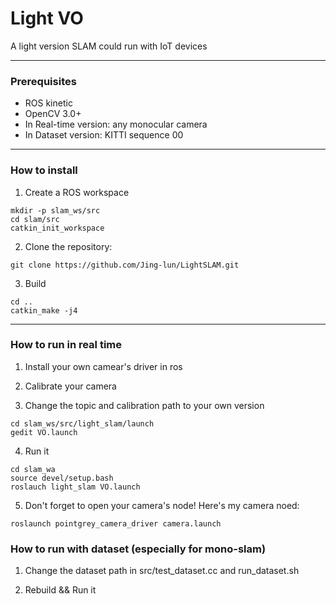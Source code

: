 # Light VO
A light version SLAM could run with IoT devices

---

### Prerequisites

* ROS kinetic
* OpenCV 3.0+
* In Real-time version: any monocular camera
* In Dataset version: KITTI sequence 00
---

### How to install 
1. Create a ROS workspace
```
mkdir -p slam_ws/src
cd slam/src
catkin_init_workspace
```

2. Clone the repository:
```
git clone https://github.com/Jing-lun/LightSLAM.git
```

3. Build
```
cd ..
catkin_make -j4
```
---

### How to run in real time
1. Install your own camear's driver in ros 

2. Calibrate your camera

3. Change the topic and calibration path to your own version
```
cd slam_ws/src/light_slam/launch
gedit VO.launch
```   

4. Run it
  ```
  cd slam_wa
  source devel/setup.bash
  roslauch light_slam VO.launch
  ```
  
5. Don't forget to open your camera's node! Here's my camera noed:
  ```
  roslaunch pointgrey_camera_driver camera.launch
  ```
  
### How to run with dataset (especially for mono-slam)
1. Change the dataset path in src/test_dataset.cc and run_dataset.sh

2. Rebuild && Run it
